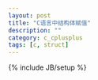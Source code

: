 ```yaml
---
layout: post
title: "C语言中结构体赋值"
description: ""
category: c_cplusplus 
tags: [c, struct]
---
```

{% include JB/setup %}




